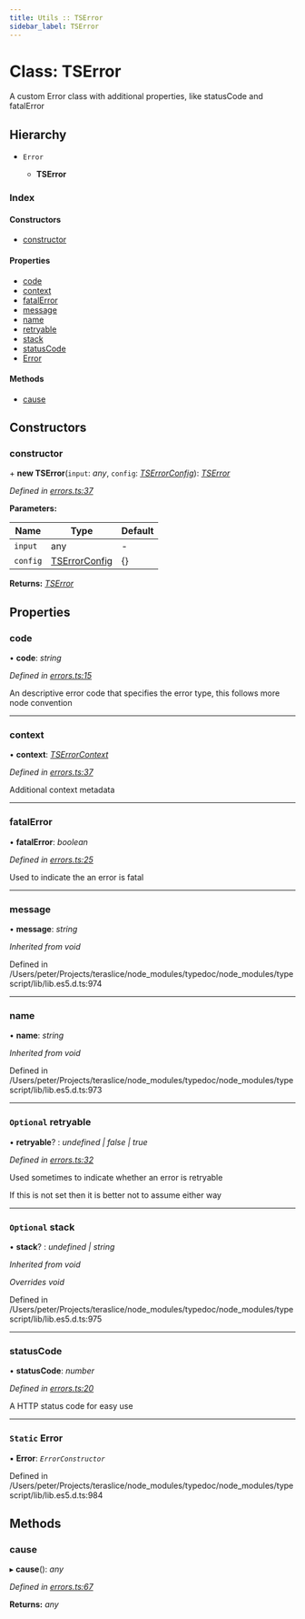 ```yaml
---
title: Utils :: TSError
sidebar_label: TSError
---
```


# Class: TSError

A custom Error class with additional properties,
like statusCode and fatalError

## Hierarchy

* `Error`

  * **TSError**

### Index

#### Constructors

* [constructor](tserror.md#constructor)

#### Properties

* [code](tserror.md#code)
* [context](tserror.md#context)
* [fatalError](tserror.md#fatalerror)
* [message](tserror.md#message)
* [name](tserror.md#name)
* [retryable](tserror.md#optional-retryable)
* [stack](tserror.md#optional-stack)
* [statusCode](tserror.md#statuscode)
* [Error](tserror.md#static-error)

#### Methods

* [cause](tserror.md#cause)

## Constructors

###  constructor

\+ **new TSError**(`input`: *any*, `config`: *[TSErrorConfig](../interfaces/tserrorconfig.md)*): *[TSError](tserror.md)*

*Defined in [errors.ts:37](https://github.com/terascope/teraslice/blob/e480fc67/packages/utils/src/errors.ts#L37)*

**Parameters:**

Name | Type | Default |
------ | ------ | ------ |
`input` | any | - |
`config` | [TSErrorConfig](../interfaces/tserrorconfig.md) |  {} |

**Returns:** *[TSError](tserror.md)*

## Properties

###  code

• **code**: *string*

*Defined in [errors.ts:15](https://github.com/terascope/teraslice/blob/e480fc67/packages/utils/src/errors.ts#L15)*

An descriptive error code that specifies the error type, this follows more
node convention

___

###  context

• **context**: *[TSErrorContext](../interfaces/tserrorcontext.md)*

*Defined in [errors.ts:37](https://github.com/terascope/teraslice/blob/e480fc67/packages/utils/src/errors.ts#L37)*

Additional context metadata

___

###  fatalError

• **fatalError**: *boolean*

*Defined in [errors.ts:25](https://github.com/terascope/teraslice/blob/e480fc67/packages/utils/src/errors.ts#L25)*

Used to indicate the an error is fatal

___

###  message

• **message**: *string*

*Inherited from void*

Defined in /Users/peter/Projects/teraslice/node_modules/typedoc/node_modules/typescript/lib/lib.es5.d.ts:974

___

###  name

• **name**: *string*

*Inherited from void*

Defined in /Users/peter/Projects/teraslice/node_modules/typedoc/node_modules/typescript/lib/lib.es5.d.ts:973

___

### `Optional` retryable

• **retryable**? : *undefined | false | true*

*Defined in [errors.ts:32](https://github.com/terascope/teraslice/blob/e480fc67/packages/utils/src/errors.ts#L32)*

Used sometimes to indicate whether an error is retryable

If this is not set then it is better not to assume either way

___

### `Optional` stack

• **stack**? : *undefined | string*

*Inherited from void*

*Overrides void*

Defined in /Users/peter/Projects/teraslice/node_modules/typedoc/node_modules/typescript/lib/lib.es5.d.ts:975

___

###  statusCode

• **statusCode**: *number*

*Defined in [errors.ts:20](https://github.com/terascope/teraslice/blob/e480fc67/packages/utils/src/errors.ts#L20)*

A HTTP status code for easy use

___

### `Static` Error

▪ **Error**: *`ErrorConstructor`*

Defined in /Users/peter/Projects/teraslice/node_modules/typedoc/node_modules/typescript/lib/lib.es5.d.ts:984

## Methods

###  cause

▸ **cause**(): *any*

*Defined in [errors.ts:67](https://github.com/terascope/teraslice/blob/e480fc67/packages/utils/src/errors.ts#L67)*

**Returns:** *any*
